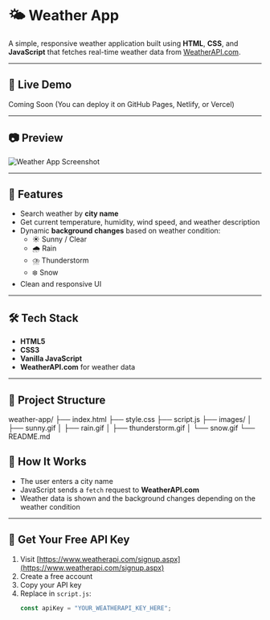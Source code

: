 # 🌤️ Weather App

A simple, responsive weather application built using **HTML**, **CSS**, and **JavaScript** that fetches real-time weather data from [WeatherAPI.com](https://www.weatherapi.com/).

---

## 🔗 Live Demo

Coming Soon (You can deploy it on GitHub Pages, Netlify, or Vercel)

---

## 📷 Preview

![Weather App Screenshot](screenshots)

---

## 🚀 Features

- Search weather by **city name**
- Get current temperature, humidity, wind speed, and weather description
- Dynamic **background changes** based on weather condition:
  - ☀️ Sunny / Clear
  - 🌧️ Rain
  - ⛈️ Thunderstorm
  - ❄️ Snow
- Clean and responsive UI

---

## 🛠️ Tech Stack

- **HTML5**
- **CSS3**
- **Vanilla JavaScript**
- **WeatherAPI.com** for weather data

---

## 📁 Project Structure

weather-app/
├── index.html
├── style.css
├── script.js
├── images/
│ ├── sunny.gif
│ ├── rain.gif
│ ├── thunderstorm.gif
│ └── snow.gif
└── README.md


## 🧠 How It Works

- The user enters a city name
- JavaScript sends a `fetch` request to **WeatherAPI.com**
- Weather data is shown and the background changes depending on the weather condition

---

## 🔑 Get Your Free API Key

1. Visit [https://www.weatherapi.com/signup.aspx](https://www.weatherapi.com/signup.aspx)
2. Create a free account
3. Copy your API key
4. Replace in `script.js`:
   ```js
   const apiKey = "YOUR_WEATHERAPI_KEY_HERE";